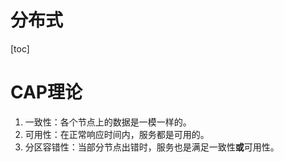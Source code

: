 # 分布式
[toc]

# CAP理论
1. 一致性：各个节点上的数据是一模一样的。
2. 可用性：在正常响应时间内，服务都是可用的。
3. 分区容错性：当部分节点出错时，服务也是满足一致性**或**可用性。